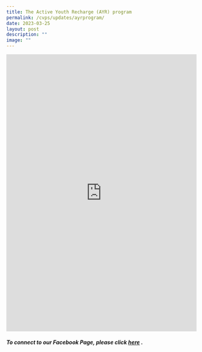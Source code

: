 ```yaml
---
title: The Active Youth Recharge (AYR) program
permalink: /cvps/updates/ayrprogram/
date: 2023-03-25
layout: post
description: ""
image: ""
---
```

<iframe allow="autoplay; clipboard-write; encrypted-media; picture-in-picture; web-share" allowfullscreen="true" frameborder="0" scrolling="no" style="border:none;overflow:hidden" height="728" width="500" src="https://www.facebook.com/plugins/post.php?href=https%3A%2F%2Fwww.facebook.com%2Fcompassvalepri%2Fposts%2Fpfbid02e1fKnDcxPA2bfQBAYUnCuG3c7pgCGMeaBfx996waEQA5UDjEadwkSmDNC2PDqcqKl&amp;show_text=true&amp;width=500"></iframe><br>

###### **To connect to our Facebook Page, please click [here](https://www.facebook.com/compassvalepri/) .**